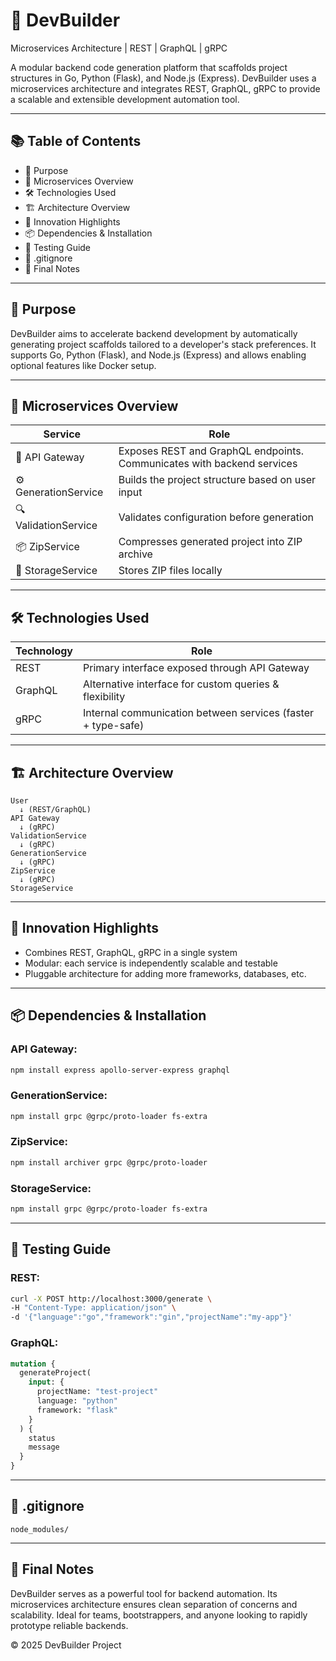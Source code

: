  <h1>🧱 DevBuilder</h1>  
Microservices Architecture | REST | GraphQL | gRPC 

A modular backend code generation platform that scaffolds project structures in Go, Python (Flask), and Node.js (Express). DevBuilder uses a microservices architecture and integrates REST, GraphQL, gRPC to provide a scalable and extensible development automation tool.

---

## 📚 Table of Contents
- 🚀 Purpose
- 🧩 Microservices Overview
- 🛠️ Technologies Used
- 🏗️ Architecture Overview
- 🎯 Innovation Highlights
- 📦 Dependencies & Installation
- 🧪 Testing Guide
- 📁 .gitignore
- 📌 Final Notes

---

## 🚀 Purpose
DevBuilder aims to accelerate backend development by automatically generating project scaffolds tailored to a developer's stack preferences. It supports Go, Python (Flask), and Node.js (Express) and allows enabling optional features like Docker setup.

---

## 🧩 Microservices Overview
| Service               | Role                                                                 |
|-----------------------|----------------------------------------------------------------------|
| 🚪 API Gateway         | Exposes REST and GraphQL endpoints. Communicates with backend services |
| ⚙️ GenerationService   | Builds the project structure based on user input                      |
| 🔍 ValidationService   | Validates configuration before generation                             |
| 📦 ZipService          | Compresses generated project into ZIP archive                         |
| 💾 StorageService      | Stores ZIP files locally                                              |

---

## 🛠️ Technologies Used
| Technology      | Role                                                           |
|-----------------|----------------------------------------------------------------|
| REST            | Primary interface exposed through API Gateway                 |
| GraphQL         | Alternative interface for custom queries & flexibility        |
| gRPC            | Internal communication between services (faster + type-safe)  |


---


## 🏗️ Architecture Overview
```text
User
  ↓ (REST/GraphQL)
API Gateway
  ↓ (gRPC)
ValidationService
  ↓ (gRPC)
GenerationService
  ↓ (gRPC)
ZipService
  ↓ (gRPC)
StorageService
```

---

## 🎯 Innovation Highlights
- Combines REST, GraphQL, gRPC in a single system  
- Modular: each service is independently scalable and testable  
- Pluggable architecture for adding more frameworks, databases, etc.  


---

## 📦 Dependencies & Installation
### API Gateway:
```bash
npm install express apollo-server-express graphql
```

### GenerationService:
```bash
npm install grpc @grpc/proto-loader fs-extra
```

### ZipService:
```bash
npm install archiver grpc @grpc/proto-loader
```

### StorageService:
```bash
npm install grpc @grpc/proto-loader fs-extra
```

---

## 🧪 Testing Guide
### REST:
```bash
curl -X POST http://localhost:3000/generate \
-H "Content-Type: application/json" \
-d '{"language":"go","framework":"gin","projectName":"my-app"}'
```

### GraphQL:
```graphql
mutation {
  generateProject(
    input: {
      projectName: "test-project"
      language: "python"
      framework: "flask"
    }
  ) {
    status
    message
  }
}
```

---

## 📁 .gitignore
```
node_modules/

```

---

## 📌 Final Notes
DevBuilder serves as a powerful tool for backend automation. Its microservices architecture ensures clean separation of concerns and scalability. Ideal for teams, bootstrappers, and anyone looking to rapidly prototype reliable backends.


© 2025 DevBuilder Project
